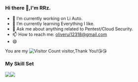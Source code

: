 ### Hi there 👋,I'm RRz.

- 🔭 I’m currently working on Li Auto.
- 🌱 I’m currently learning Everything I like.
- 💬 Ask me about anything related to Pentest/Cloud Security.
- 📫 How to reach me: oliverui12318@gmail.com
- 😄 


You are my ![Visitor Count](https://profile-counter.glitch.me/Spr1te76/count.svg) visitor,Thank You!:kissing_heart::kissing_heart:

### My Skill Set

![](https://img.shields.io/badge/Java-ED8B00?style=for-the-badge&logo=openjdk&logoColor=white)![](https://img.shields.io/badge/Python-3776AB?style=for-the-badge&logo=python&logoColor=white)

